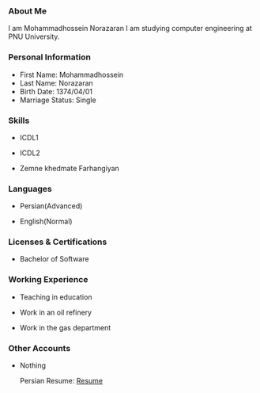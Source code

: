 <img src="" />

### About Me

I am Mohammadhossein Norazaran
I am studying computer engineering at PNU University.

### Personal Information

- First Name: Mohammadhossein 
- Last Name: Norazaran
- Birth Date: 1374/04/01
- Marriage Status: Single

### Skills

+ ICDL1

+ ICDL2

+ Zemne khedmate Farhangiyan

### Languages

- Persian(Advanced)

- English(Normal)

### Licenses & Certifications

- Bachelor of Software

### Working Experience

- Teaching in education

- Work in an oil refinery

- Work in the gas department

### Other Accounts
  
- Nothing
  
  Persian Resume: <a href=""> Resume </a>

